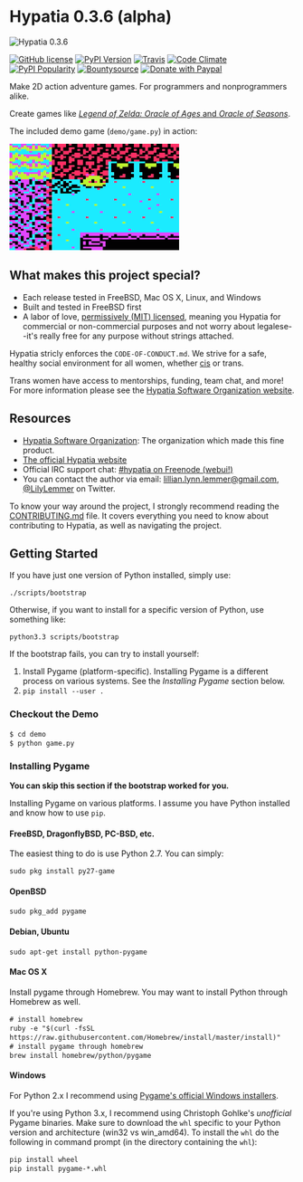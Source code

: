 # Hypatia 0.3.6 (alpha)

![Hypatia 0.3.6](media/logos/logotype-blacktext-transparentbg.png)


[![GitHub license](https://img.shields.io/github/license/hypatia-software-org/hypatia-engine.svg?style=flat-square)](https://raw.githubusercontent.com/hypatia-software-org/hypatia-engine/master/LICENSE)
[![PyPI Version](https://img.shields.io/pypi/v/hypatia_engine.svg?style=flat-square)](https://pypi.python.org/pypi/hypatia_engine/)
[![Travis](https://img.shields.io/travis/hypatia-software-org/hypatia-engine.svg?style=flat-square)](https://travis-ci.org/hypatia-software-org/hypatia-engine)
[![Code Climate](https://img.shields.io/codeclimate/github/hypatia-software-org/hypatia-engine.svg?style=flat-square)](https://codeclimate.com/github/hypatia-software-org/hypatia-engine)
[![PyPI Popularity](https://img.shields.io/pypi/dm/hypatia_engine.svg?style=flat-square)](https://pypi.python.org/pypi/hypatia_engine/)
[![Bountysource](https://img.shields.io/bountysource/team/hypatia-software-org/activity.svg?style=flat-square)](https://www.bountysource.com/teams/hypatia-software-org)
[![Donate with Paypal](https://img.shields.io/badge/paypal-donate-ff69b4.svg?style=flat-square)](https://www.paypal.com/cgi-bin/webscr?cmd=_s-xclick&hosted_button_id=ZU5EVKVY2DX2S)

Make 2D action adventure games. For programmers and nonprogrammers alike.

Create games like
[_Legend of Zelda: Oracle of Ages_ and _Oracle of Seasons_](http://en.wikipedia.org/wiki/The_Legend_of_Zelda:_Oracle_of_Seasons_and_Oracle_of_Ages).

The included demo game (`demo/game.py`) in action:

![The demo game in action.](media/demo-2015-11-07.gif)

## What makes this project special?

  * Each release tested in FreeBSD, Mac OS X, Linux, and Windows
  * Built and tested in FreeBSD first
  * A labor of love,
    [permissively (MIT) licensed](./LICENSE),
    meaning you Hypatia for commercial or non-commercial purposes and
    not worry about legalese--it's really free for any purpose without
    strings attached.

Hypatia stricly enforces the `CODE-OF-CONDUCT.md`. We strive for a
safe, healthy social environment for all women, whether
[cis](https://en.wikipedia.org/wiki/Cisgender) or trans.

Trans women have access to mentorships, funding, team chat,
and more! For more information please see the
[Hypatia Software Organization website](http://hypatia.software).

## Resources

  * [Hypatia Software Organization](http://hypatia.software): The
    organization which made this fine product.
  * [The official Hypatia website](http://engine.hypatia.software)
  * Official IRC support chat:
    [#hypatia on Freenode (webui!)](http://webchat.freenode.net/?channels=hypatia)
  * You can contact the author via email: lillian.lynn.lemmer@gmail.com,
    [@LilyLemmer](https:/twitter.com/LilyLemmer) on Twitter.

To know your way around the project, I strongly recommend reading the
[CONTRIBUTING.md](./CONTRIBUTING.md)
file. It covers everything you need to know about contributing to
Hypatia, as well as navigating the project.

## Getting Started

If you have just one version of Python installed, simply use:

```shell
./scripts/bootstrap
```

Otherwise, if you want to install for a
specific version of Python, use something like:

```shell
python3.3 scripts/bootstrap
```

If the bootstrap fails, you can try to install yourself:

  1. Install Pygame (platform-specific). Installing Pygame is
     a different process on various systems. See the
     *Installing Pygame* section below.
  2. `pip install --user .`

### Checkout the Demo

```shell
$ cd demo
$ python game.py
```

### Installing Pygame

**You can skip this section if the bootstrap worked for you.**

Installing Pygame on various platforms. I assume you have Python
installed and know how to use `pip`.

#### FreeBSD, DragonflyBSD, PC-BSD, etc.

The easiest thing to do is use Python 2.7. You can simply:

```shell
sudo pkg install py27-game
```

#### OpenBSD

```shell
sudo pkg_add pygame
```

#### Debian, Ubuntu

```shell
sudo apt-get install python-pygame
```

#### Mac OS X

Install pygame through Homebrew. You may want to install
Python through Homebrew as well.

```shell
# install homebrew
ruby -e "$(curl -fsSL https://raw.githubusercontent.com/Homebrew/install/master/install)"
# install pygame through homebrew
brew install homebrew/python/pygame
```

#### Windows

For Python 2.x I recommend using
[Pygame's official Windows installers](http://www.pygame.org/download.shtml).

If you're using Python 3.x, I recommend using Christoph Gohlke's
*unofficial* Pygame binaries. Make sure to download the `whl` specific
to your Python version and architecture (win32 vs win_amd64). To
install the `whl` do the following in command prompt (in the directory
containing the `whl`):

```shell
pip install wheel
pip install pygame-*.whl
```
